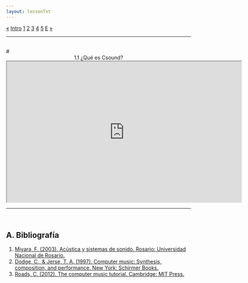 ```yaml
---
layout: lessonTxt
---
```


<div class="paginationDiv">
<div class="pagination">
  <a href="#">&laquo;</a>
  <a onclick="loadOnClick('{{site.baseurl}}/lessons/sintesis_aditiva/', 'Introduccion.html','Trapped_in_Convert.csd', false)" href="javascript:void(0);">Intro</a>
  <a class="active" href="#">1</a>
  <a onclick="loadOnClick('{{site.baseurl}}/lessons/sintesis_aditiva/chapter1/1.1.1/b/', '1.1.1-b.html','', false)" href="javascript:void(0);">2</a>
  <a href="#">3</a>
  <a href="#">4</a>
  <a href="#">5</a>
  <a href="#">E</a>
  <a href="#">&raquo;</a>
</div>
</div>
<hr>
<br>
# <center>1.1 ¿Qué es Csound?</center>
<div class="video-container">
<!-- <iframe width="600" height="400" src="https://www.youtube.com/embed/BUfHG6lQLWA">https://docs.google.com/file/d/1G3nqC6hJzWuksssTK0V5zqcfoZACTDEq/preview</iframe> -->
<iframe src="https://docs.google.com/file/d/1TGZzhYPvb40Elcy0sFg_5YlFsDBnyKp6/preview" width="640" height="385" allowfullscreen="true"></iframe>
</div>
<hr>
<br>

## A. Bibliografía


1. <a href="https://www.fceia.unr.edu.ar/acustica/libro.htm">Miyara, F. (2003). Acústica y sistemas de sonido. Rosario: Universidad Nacional de Rosario.</a>
2. <a href="https://www.cengage.com/c/computer-music-synthesis-composition-and-performance-2e-dodge">Dodge, C., & Jerse, T. A. (1997). Computer music: Synthesis, composition, and performance. New York: Schirmer Books.</a>
3. <a href="https://mitpress.mit.edu/books/computer-music-tutorial">Roads, C. (2012). The computer music tutorial. Cambridge: MIT Press.</a>

<br>

